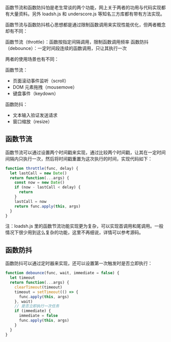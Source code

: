 函数节流和函数防抖怕是老生常谈的两个功能，网上关于两者的功用与代码实现都有大量资料。另外 loadsh.js 和 underscore.js 等知名三方库都有带有方法实现。<!-- more -->

函数节流与函数防抖核心思想都是通过限制函数调用来实现性能优化，但两者概念却有不同：

函数节流（throttle）：函数按指定间隔调用，限制函数调用频率
函数防抖（debounce）：一定时间段连续的函数调用，只让其执行一次

两者的使用场景也有不同：

函数节流：

- 页面滚动事件监听（scroll）
- DOM 元素拖拽（mousemove）
- 键盘事件（keydown）

函数防抖：

- 文本输入验证发送请求
- 窗口缩放（resize）

## 函数节流

函数节流可以通过设置两个时间戳来实现，通过比较两个时间戳，让其在一定时间间隔内只执行一次，然后将时间戳重置为这次执行的时间，实现代码如下：

```javascript
function throttle(func, delay) {
  let lastCall = new Date()
  return function(...args) {
    const now = new Date()
    if (now - lastCall < delay) {
      return
    }
    lastCall = now
    return func.apply(this, args)
  }
}
```

注：loadsh.js 里的函数节流功能实现更为复杂，可以实现首调用和尾调用。一般情况下很少用到这么复杂的功能，这里不再细说，详情可以参考源码。

## 函数防抖

函数防抖可以通过定时器来实现，还可以设置第一次触发时是否立即执行：

```javascript
function debounce(func, wait, immediate = false) {
  let timeout
  return function(...args) {
    clearTimeout(timeout)
    timeout = setTimeout(() => {
      func.apply(this, args)
    }, wait)
    // 是否立即执行一次任务
    if (immediate) {
      immediate = false
      func.apply(this, args)
    }
  }
}
```
